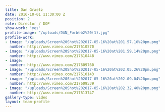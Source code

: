 ```yaml
---
title: Dan Graetz
date: 2016-10-01 11:30:00 Z
position: 2
role: Director / DOP
show-work: 'yes'
profile-image: "/uploads/DAN_ForWeb2%20(1).jpg"
profile-work:
- image: "/uploads/Screen%20Shot%202017-05-16%20at%201.57.10%20pm.png"
  number: http://www.vimeo.com/217610570
- image: "/uploads/Screen%20Shot%202017-05-16%20at%201.59.14%20pm.png"
  number: http://www.vimeo.com/217610448
- image: 
  number: http://www.vimeo.com/217609760
- image: "/uploads/Screen%20Shot%202017-05-16%20at%202.05.26%20pm.png"
  number: http://www.vimeo.com/217610143
- image: "/uploads/Screen%20Shot%202017-05-16%20at%202.09.04%20pm.png"
  number: http://www.vimeo.com/217609539
- image: "/uploads/Screen%20Shot%202017-05-16%20at%202.32.40%20pm.png"
  number: http://www.vimeo.com/217613747
gallery-type: video
layout: team-profile
---
```


